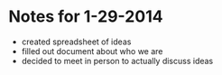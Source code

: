 # Notes for 1-29-2014

- created spreadsheet of ideas
- filled out document about who we are
- decided to meet in person to actually discuss ideas
